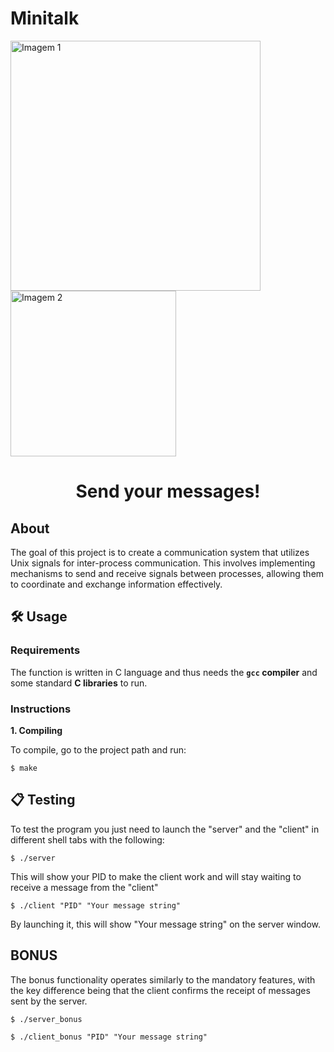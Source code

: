 # Minitalk

<!DOCTYPE html>
<html lang="en">
<head>
    <meta charset="UTF-8">
    <meta name="viewport" content="width=device-width, initial-scale=1.0">
</head>
<body>
    <div class="header-container">
        <img src="https://raw.githubusercontent.com/ayogun/42-project-badges/main/covers/cover-minitalk-bonus.png" width="400" alt="Imagem 1"/>
        <img src="https://media0.giphy.com/media/v1.Y2lkPTc5MGI3NjExOW1maGpoOGxpM3N5c2o5eDNqMmtteWtta202dDUzNWJpaG1jaHlvYiZlcD12MV9pbnRlcm5hbF9naWZfYnlfaWQmY3Q9Zw/3o6Mbfsf4DI4Cds5Ms/giphy.webp" width="265" alt="Imagem 2"/>
    </div>
</body>
</html>


<h1 align="center">Send your messages! </h1>

## About
The goal of this project is to create a communication system that utilizes Unix signals for inter-process communication.
This involves implementing mechanisms to send and receive signals between processes, 
allowing them to coordinate and exchange information effectively.

## 🛠️ Usage

### Requirements

The function is written in C language and thus needs the **`gcc` compiler** and some standard **C libraries** to run.

### Instructions

**1. Compiling**

To compile, go to the project path and run:

```shell
$ make
```


## 📋 Testing

To test the program you just need to launch the "server" and the "client" in different shell tabs with the following:

```shell
$ ./server
```

This will show your PID to make the client work and will stay waiting to receive a message from the "client"

```shell
$ ./client "PID" "Your message string"
```

By launching it, this will show "Your message string" on the server window.

## BONUS

The bonus functionality operates similarly to the mandatory features, with the key difference being that the client confirms the receipt of messages sent by the server.

```shell
$ ./server_bonus
```

```shell
$ ./client_bonus "PID" "Your message string"
```
